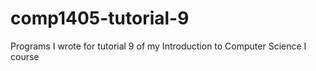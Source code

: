 # comp1405-tutorial-9
Programs I wrote for tutorial 9 of my Introduction to Computer Science I course
